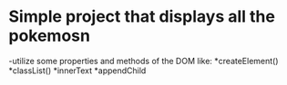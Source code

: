 # Simple project that displays all the pokemosn

-utilize some properties and methods of the DOM like:
    *createElement()
    *classList()
    *innerText
    *appendChild
